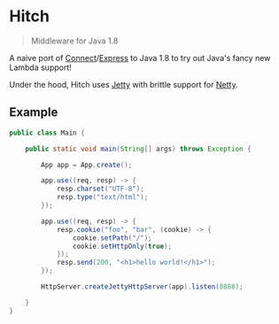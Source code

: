 # Hitch

> Middleware for Java 1.8

A naive port of [Connect](http://www.senchalabs.org/connect)/[Express](http://expressjs.com) to Java 1.8 to try out Java's fancy new Lambda support!  

Under the hood, Hitch uses [Jetty](http://www.eclipse.org/jetty) with brittle support for [Netty](http://netty.io).

## Example

```java
public class Main {

    public static void main(String[] args) throws Exception {

        App app = App.create();

        app.use((req, resp) -> {
            resp.charset("UTF-8");
            resp.type("text/html");
        });

        app.use((req, resp) -> {
            resp.cookie("foo", "bar", (cookie) -> {
                cookie.setPath("/");
                cookie.setHttpOnly(true);
            });
            resp.send(200, "<h1>hello world!</h1>");
        });

        HttpServer.createJettyHttpServer(app).listen(8888);

    }
}
```

